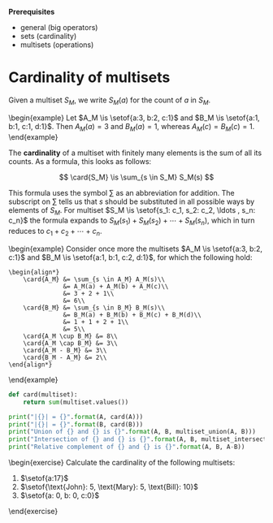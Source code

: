 **Prerequisites**

- general (big operators)
- sets (cardinality)
- multisets (operations)

# Cardinality of multisets

Given a multiset $S_M$, we write $S_M(a)$ for the count of $a$ in $S_M$.

\begin{example}
Let $A_M \is \setof{a:3, b:2, c:1}$ and $B_M \is \setof{a:1, b:1, c:1, d:1}$.
Then $A_M(a) = 3$ and $B_M(a) = 1$, whereas $A_M(c) = B_M(c) = 1$.
\end{example}

The **cardinality** of a multiset with finitely many elements is the sum of all its counts.
As a formula, this looks as follows:

$$
    \card{S_M} \is \sum_{s \in S_M} S_M(s)
$$

This formula uses the symbol $\sum$ as an abbreviation for addition.
The subscript on $\sum$ tells us that $s$ should be substituted in all possible ways by elements of $S_M$.
For multiset $S_M \is \setof{s_1: c_1, s_2: c_2, \ldots , s_n: c_n}$ the formula expands to $S_M(s_1) + S_M(s_2) + \cdots + S_M(s_n)$, which in turn reduces to $c_1 + c_2 + \cdots + c_n$.

\begin{example}
    Consider once more the multisets $A_M \is \setof{a:3, b:2, c:1}$ and $B_M \is \setof{a:1, b:1, c:2, d:1}$, for which the following hold:

    \begin{align*}
        \card{A_M} &= \sum_{s \in A_M} A_M(s)\\
                   &= A_M(a) + A_M(b) + A_M(c)\\
                   &= 3 + 2 + 1\\
                   &= 6\\
        \card{B_M} &= \sum_{s \in B_M} B_M(s)\\
                   &= B_M(a) + B_M(b) + B_M(c) + B_M(d)\\
                   &= 1 + 1 + 2 + 1\\
                   &= 5\\
        \card{A_M \cup B_M} &= 8\\
        \card{A_M \cap B_M} &= 3\\
        \card{A_M - B_M} &= 3\\
        \card{B_M - A_M} &= 2\\
    \end{align*}
\end{example}

```python
def card(multiset):
    return sum(multiset.values())

print("|{}| = {}".format(A, card(A)))
print("|{}| = {}".format(B, card(B)))
print("Union of {} and {} is {}".format(A, B, multiset_union(A, B)))
print("Intersection of {} and {} is {}".format(A, B, multiset_intersection(A, B)))
print("Relative complement of {} and {} is {}".format(A, B, A-B))
```

\begin{exercise}
Calculate the cardinality of the following multisets:

<ol>
<li>$\setof{a:17}$</li>
<li>$\setof{\text{John}: 5, \text{Mary}: 5, \text{Bill}: 10}$</li>
<li>$\setof{a: 0, b: 0, c:0}$</li>
</ol>
\end{exercise}

